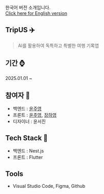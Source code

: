 한국어 버전 소개입니다. <br>
[Click here for English version](./README.md)

## TripUS ✈️  
> AI를 활용하여 독특하고 특별한 여행 기록앱

## 기간 ⌚ 
2025.01.01 ~ 

## 참여자 🤭
- 백엔드 : [윤주영](https://github.com/juyoung07)
- 프론트 : [윤주영](https://github.com/juyoung07), [장하영](https://github.com/hayeong120)
- 디자이너 : 윤서진

## Tech Stack 🔨
- 백엔드 : Nest.js
- 프론트 : Flutter

## Tools 
- Visual Studio Code, Figma, Github
